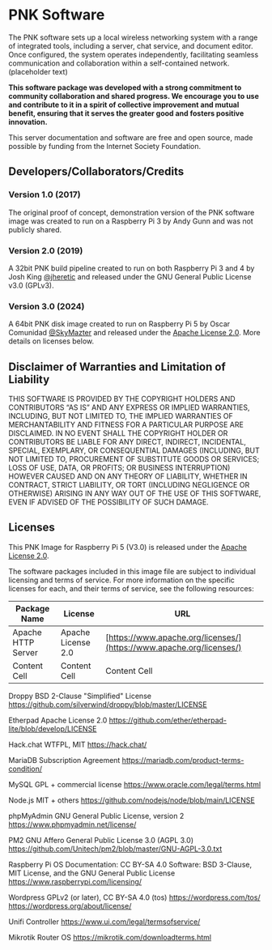 # PNK Software

The PNK software sets up a local wireless networking system with a range of integrated tools, including a server, chat service, and document editor. Once configured, the system operates independently, facilitating seamless communication and collaboration within a self-contained network. (placeholder text)

**This software package was developed with a strong commitment to community collaboration and shared progress. We encourage you to use and contribute to it in a spirit of collective improvement and mutual benefit, ensuring that it serves the greater good and fosters positive innovation.**

This server documentation and software are free and open source, made possible by funding from the Internet Society Foundation.

## Developers/Collaborators/Credits

### Version 1.0 (2017)
The original proof of concept, demonstration version of the PNK software image was created to run on a Raspberry Pi 3 by Andy Gunn and was not publicly shared. 

### Version 2.0 (2019)
A 32bit PNK build pipeline created to run on both Raspberry Pi 3 and 4 by Josh King [@jheretic](https://github.com/jheretic) and released under the GNU General Public License v3.0 (GPLv3). 

### Version 3.0 (2024)
A 64bit PNK disk image created to run on Raspberry Pi 5 by Oscar Comunidad [@SkyMazter](https://github.com/SkyMazter) and released under the [Apache License 2.0](LICENSE). More details on licenses below. 

## Disclaimer of Warranties and Limitation of Liability

THIS SOFTWARE IS PROVIDED BY THE COPYRIGHT HOLDERS AND CONTRIBUTORS “AS IS” AND ANY EXPRESS OR IMPLIED WARRANTIES, INCLUDING, BUT NOT LIMITED TO, THE IMPLIED WARRANTIES OF MERCHANTABILITY AND FITNESS FOR A PARTICULAR PURPOSE ARE DISCLAIMED. IN NO EVENT SHALL THE COPYRIGHT HOLDER OR CONTRIBUTORS BE LIABLE FOR ANY DIRECT, INDIRECT, INCIDENTAL, SPECIAL, EXEMPLARY, OR CONSEQUENTIAL DAMAGES (INCLUDING, BUT NOT LIMITED TO, PROCUREMENT OF SUBSTITUTE GOODS OR SERVICES; LOSS OF USE, DATA, OR PROFITS; OR BUSINESS INTERRUPTION) HOWEVER CAUSED AND ON ANY THEORY OF LIABILITY, WHETHER IN CONTRACT, STRICT LIABILITY, OR TORT (INCLUDING NEGLIGENCE OR OTHERWISE) ARISING IN ANY WAY OUT OF THE USE OF THIS SOFTWARE, EVEN IF ADVISED OF THE POSSIBILITY OF SUCH DAMAGE.

## Licenses
This PNK Image for Raspberry Pi 5 (V3.0) is released under the [Apache License 2.0](LICENSE). 

The software packages included in this image file are subject to individual licensing and terms of service. For more information on the specific licenses for each, and their terms of service, see the following resources:

| Package Name  | License |  URL |
| ------------- | ------------- | ------------- |
| Apache HTTP Server  | Apache License 2.0  | [https://www.apache.org/licenses/](https://www.apache.org/licenses/)  |
| Content Cell  | Content Cell  | Content Cell  |


Droppy
BSD 2-Clause "Simplified" License
https://github.com/silverwind/droppy/blob/master/LICENSE

Etherpad
Apache License 2.0
https://github.com/ether/etherpad-lite/blob/develop/LICENSE

Hack.chat
WTFPL, MIT 
https://hack.chat/

MariaDB
Subscription Agreement
https://mariadb.com/product-terms-condition/

MySQL
GPL + commercial license
https://www.oracle.com/legal/terms.html

Node.js
MIT + others
https://github.com/nodejs/node/blob/main/LICENSE

phpMyAdmin
GNU General Public License, version 2
https://www.phpmyadmin.net/license/

PM2
GNU Affero General Public License 3.0 (AGPL 3.0)
https://github.com/Unitech/pm2/blob/master/GNU-AGPL-3.0.txt

Raspberry Pi OS
Documentation: CC BY-SA 4.0
Software: BSD 3-Clause, MIT License, and the GNU General Public License
https://www.raspberrypi.com/licensing/

Wordpress
GPLv2 (or later), CC BY-SA 4.0 (tos)
https://wordpress.com/tos/
https://wordpress.org/about/license/

Unifi Controller
https://www.ui.com/legal/termsofservice/

Mikrotik Router OS
https://mikrotik.com/downloadterms.html


